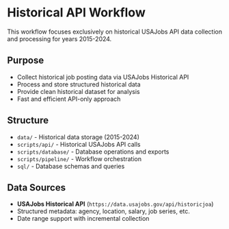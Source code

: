 # Historical API Workflow

This workflow focuses exclusively on historical USAJobs API data collection and processing for years 2015-2024.

## Purpose
- Collect historical job posting data via USAJobs Historical API
- Process and store structured historical data
- Provide clean historical dataset for analysis
- Fast and efficient API-only approach

## Structure
- `data/` - Historical data storage (2015-2024)
- `scripts/api/` - Historical USAJobs API calls
- `scripts/database/` - Database operations and exports
- `scripts/pipeline/` - Workflow orchestration
- `sql/` - Database schemas and queries

## Data Sources
- **USAJobs Historical API** (`https://data.usajobs.gov/api/historicjoa`)
- Structured metadata: agency, location, salary, job series, etc.
- Date range support with incremental collection